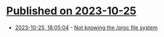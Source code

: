 # [Published on 2023-10-25](index.md)

* [2023-10-25, 18:05:04](https://lobste.rs/s/jok9tf/not_knowing_proc_file_system) - [Not knowing the /proc file system](https://admccartney.mur.at/programming/idkproc/)
